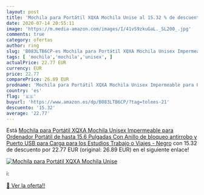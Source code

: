 ```yaml
---
layout: post
title: 'Mochila para Portátil XQXA Mochila Unise al 15.32 % de descuento'
date: 2020-07-14 20:55:11
image: 'https://m.media-amazon.com/images/I/41vS9zkuGaL._SL200_.jpg'
comments: true
category: ofertas
author: ring
slug: 'B083LTB6CP-es Mochila para Portátil XQXA Mochila Unisex Impermeable para...'
tags: [ 'mochila','mochila','unisex', ]
actualPrice: 22.77 EUR
currency: EUR
price: 22.77
comparePrice: 26.89 EUR
prodname: 'Mochila para Portátil XQXA Mochila Unisex Impermeable para Ordenador Portátil de hasta 15.6 Pulgadas Con Anillo de bloqueo antirrobo y Puerto USB para Carga para los Estudios Trabajo o Viajes - Negro'
country: 'es'
flag: '🇪🇸'
buyurl: 'https://www.amazon.es/dp/B083LTB6CP/?tag=tolees-21'
descuento: '15.32'
average: '22.77'
---
```


Está [Mochila para Portátil XQXA Mochila Unisex Impermeable para Ordenador Portátil de hasta 15.6 Pulgadas Con Anillo de bloqueo antirrobo y Puerto USB para Carga para los Estudios Trabajo o Viajes - Negro](https://www.amazon.es/dp/B083LTB6CP/?tag=tolees-21) con 15.32 de descuento por 22.77 EUR (original: 26.89 EUR) en el siguiente enlace!

[![Mochila para Portátil XQXA Mochila Unise](https://m.media-amazon.com/images/I/41vS9zkuGaL._SL200_.jpg)](https://www.amazon.es/dp/B083LTB6CP/?tag=tolees-21)

ℹ️:


[🛒 Ver la oferta!!](https://www.amazon.es/dp/B083LTB6CP/?tag=tolees-21)
